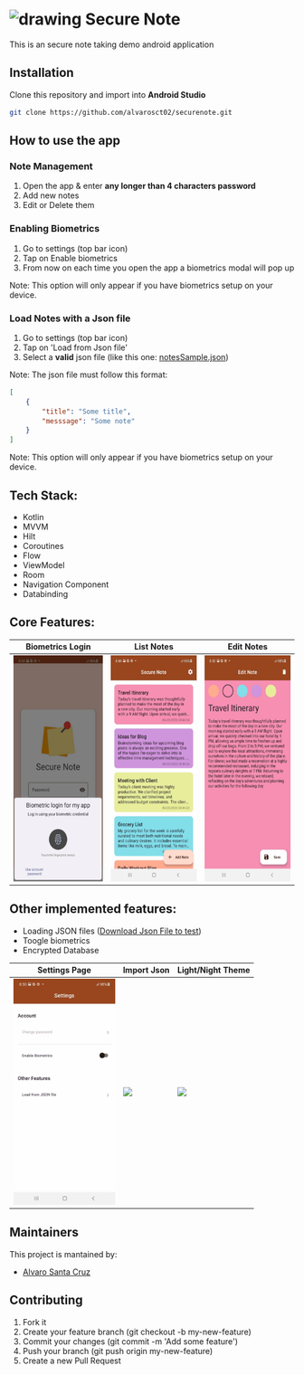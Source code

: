 # <img src="https://cdn-icons-png.flaticon.com/512/463/463662.png" alt="drawing" width="30"/> Secure Note

This is an secure note taking demo android application

## Installation
Clone this repository and import into **Android Studio**
```bash
git clone https://github.com/alvarosct02/securenote.git
```

## How to use the app

### Note Management
1. Open the app & enter **any longer than 4 characters password**
2. Add new notes
3. Edit or Delete them

### Enabling Biometrics
1. Go to settings (top bar icon)
2. Tap on Enable biometrics
3. From now on each time you open the app a biometrics modal will pop up
   
Note: This option will only appear if you have biometrics setup on your device.

### Load Notes with a Json  file
1. Go to settings (top bar icon)
2. Tap on 'Load from Json file'
3. Select a **valid** json file (like this one: <a target="_blank" href="assets/notesSample.json" download="notesSample.json">notesSample.json</a>)

Note: The json file must follow this format:
```Json
[
	{
		"title": "Some title", 
		"messsage": "Some note" 
	}
]
```
   
Note: This option will only appear if you have biometrics setup on your device.


## Tech Stack:

- Kotlin
- MVVM
- Hilt
- Coroutines
- Flow
- ViewModel
- Room
- Navigation Component
- Databinding

## Core Features:

| Biometrics Login | List Notes | Edit Notes |
| --- | --- | --- |
| <img src="assets/IMG_3917.JPG" height="400"> | <img src="assets/IMG_3918.JPG" height="400"> | <img src="assets/IMG_3914.JPG" height="400"> |

## Other implemented features:

- Loading JSON files (<a target="_blank" href="assets/notesSample.json" download="notesSample.json">Download Json File to test</a>)
- Toogle biometrics
- Encrypted Database

| Settings Page | Import Json | Light/Night Theme |
| --- | --- | --- |
| <img src="assets/IMG_3913.JPG" height="400"> | <img src="https://github.com/alvarosct02/securenote/assets/4575788/b20bccab-82fd-49d6-822f-b02956fefa8e" height="400"> | <img src="https://github.com/alvarosct02/securenote/assets/4575788/e94817b4-e76e-4142-b716-fa33b67ff7ed" height="400"> |


## Maintainers
This project is mantained by:
* [Alvaro Santa Cruz](http://github.com/alvarosct02)

## Contributing

1. Fork it
2. Create your feature branch (git checkout -b my-new-feature)
3. Commit your changes (git commit -m 'Add some feature')
4. Push your branch (git push origin my-new-feature)
5. Create a new Pull Request
